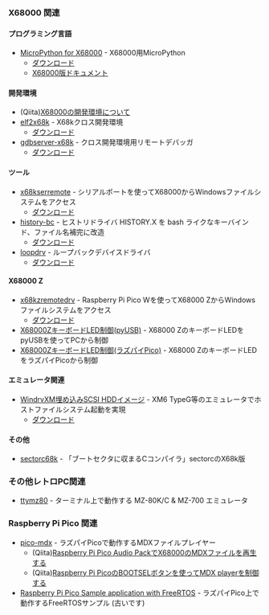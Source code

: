 ### X68000 関連

#### プログラミング言語
* [MicroPython for X68000](https://github.com/yunkya2/micropython-x68k) - X68000用MicroPython
  * [ダウンロード](https://github.com/yunkya2/micropython-x68k/releases)
  * [X68000版ドキュメント](https://github.com/yunkya2/micropython-x68k/blob/port-x68k/ports/x68k/README.md)

#### 開発環境
* (Qiita)[X68000の開発環境について](https://qiita.com/yunkya2/items/a02d04e9157b1e797983)
* [elf2x68k](https://github.com/yunkya2/elf2x68k) - X68kクロス開発環境
  * [ダウンロード](https://github.com/yunkya2/elf2x68k/releases)
* [gdbserver-x68k](https://github.com/yunkya2/gdbserver-x68k) - クロス開発環境用リモートデバッガ
  * [ダウンロード](https://github.com/yunkya2/gdbserver-x68k/releases)
 
#### ツール
* [x68kserremote](https://github.com/yunkya2/x68kserremote) - シリアルポートを使ってX68000からWindowsファイルシステムをアクセス
  * [ダウンロード](https://github.com/yunkya2/x68kserremote/releases)
* [history-bc](https://github.com/yunkya2/yunkya2/tree/main/history-bc) - ヒストリドライバ HISTORY.X を bash ライクなキーバインド、ファイル名補完に改造
  * [ダウンロード](https://github.com/yunkya2/yunkya2/raw/main/history-bc/history-bc.zip)
* [loopdrv](https://github.com/yunkya2/loopdrv-x68k) - ループバックデバイスドライバ
  * [ダウンロード](https://github.com/yunkya2/loopdrv-x68k/releases) 

#### X68000 Z
* [x68kzremotedrv](https://github.com/yunkya2/x68kzremotedrv) - Raspberry Pi Pico Wを使ってX68000 ZからWindowsファイルシステムをアクセス
  * [ダウンロード](https://github.com/yunkya2/x68kzremotedrv/releases)
* [X68000ZキーボードLED制御(pyUSB)](https://github.com/yunkya2/x68kzkbd-pyusb) - X68000 ZのキーボードLEDをpyUSBを使ってPCから制御
* [X68000ZキーボードLED制御(ラズパイPico)](https://github.com/yunkya2/x68kzkbd-pico) - X68000 ZのキーボードLEDをラズパイPicoから制御

#### エミュレータ関連
* [WindrvXM埋め込みSCSI HDDイメージ](https://github.com/yunkya2/windrvxm-boot) - XM6 TypeG等のエミュレータでホストファイルシステム起動を実現
  * [ダウンロード](https://github.com/yunkya2/windrvxm-boot/releases) 

#### その他
* [sectorc68k](https://github.com/yunkya2/sectorc68k) - 「ブートセクタに収まるCコンパイラ」sectorcのX68k版

### その他レトロPC関連
* [ttymz80](https://github.com/yunkya2/ttymz80) - ターミナル上で動作する MZ-80K/C & MZ-700 エミュレータ

### Raspberry Pi Pico 関連
* [pico-mdx](https://github.com/yunkya2/pico-mdx) - ラズパイPicoで動作するMDXファイルプレイヤー
  * (Qiita)[Raspberry Pi Pico Audio PackでX68000のMDXファイルを再生する](https://qiita.com/yunkya2/items/da423a2bee0266fbec44)
  * (Qiita)[Raspberry Pi PicoのBOOTSELボタンを使ってMDX playerを制御する](https://qiita.com/yunkya2/items/e415eed7b3bf4b637201)
* [Raspberry Pi Pico Sample application with FreeRTOS](https://github.com/yunkya2/pico-freertos-sample) - ラズパイPico上で動作するFreeRTOSサンプル (古いです)

